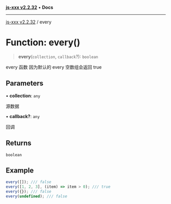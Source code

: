[**js-xxx v2.2.32**](../README.md) • **Docs**

***

[js-xxx v2.2.32](../README.md) / every

# Function: every()

> **every**(`collection`, `callback`?): `boolean`

every 函数
因为默认的 every 空数组会返回 true

## Parameters

• **collection**: `any`

源数据

• **callback?**: `any`

回调

## Returns

`boolean`

## Example

```ts
every([]); /// false
every([1, 2, 3], (item) => item > 0); /// true
every({}); /// false
every(undefined); /// false
```
